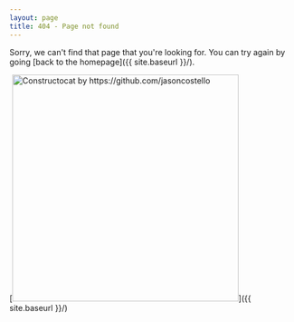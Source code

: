```yaml
---
layout: page
title: 404 - Page not found
---
```


Sorry, we can't find that page that you're looking for. You can try again by going [back to the homepage]({{ site.baseurl }}/).

[<img src="{{ site.baseurl }}/static/images/404.jpg" alt="Constructocat by https://github.com/jasoncostello" style="width: 400px;"/>]({{ site.baseurl }}/)

